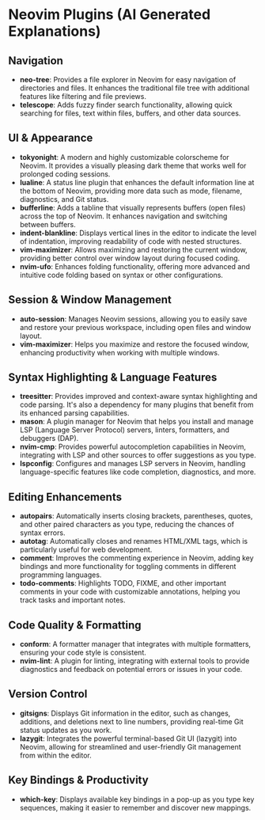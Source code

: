 # Neovim Plugins (AI Generated Explanations)

## Navigation

- **neo-tree**: Provides a file explorer in Neovim for easy navigation of directories and files. It enhances the traditional file tree with additional features like filtering and file previews.
- **telescope**: Adds fuzzy finder search functionality, allowing quick searching for files, text within files, buffers, and other data sources.

## UI & Appearance

- **tokyonight**: A modern and highly customizable colorscheme for Neovim. It provides a visually pleasing dark theme that works well for prolonged coding sessions.
- **lualine**: A status line plugin that enhances the default information line at the bottom of Neovim, providing more data such as mode, filename, diagnostics, and Git status.
- **bufferline**: Adds a tabline that visually represents buffers (open files) across the top of Neovim. It enhances navigation and switching between buffers.
- **indent-blankline**: Displays vertical lines in the editor to indicate the level of indentation, improving readability of code with nested structures.
- **vim-maximizer**: Allows maximizing and restoring the current window, providing better control over window layout during focused coding.
- **nvim-ufo**: Enhances folding functionality, offering more advanced and intuitive code folding based on syntax or other configurations.

## Session & Window Management

- **auto-session**: Manages Neovim sessions, allowing you to easily save and restore your previous workspace, including open files and window layout.
- **vim-maximizer**: Helps you maximize and restore the focused window, enhancing productivity when working with multiple windows.

## Syntax Highlighting & Language Features

- **treesitter**: Provides improved and context-aware syntax highlighting and code parsing. It's also a dependency for many plugins that benefit from its enhanced parsing capabilities.
- **mason**: A plugin manager for Neovim that helps you install and manage LSP (Language Server Protocol) servers, linters, formatters, and debuggers (DAP).
- **nvim-cmp**: Provides powerful autocompletion capabilities in Neovim, integrating with LSP and other sources to offer suggestions as you type.
- **lspconfig**: Configures and manages LSP servers in Neovim, handling language-specific features like code completion, diagnostics, and more.

## Editing Enhancements

- **autopairs**: Automatically inserts closing brackets, parentheses, quotes, and other paired characters as you type, reducing the chances of syntax errors.
- **autotag**: Automatically closes and renames HTML/XML tags, which is particularly useful for web development.
- **comment**: Improves the commenting experience in Neovim, adding key bindings and more functionality for toggling comments in different programming languages.
- **todo-comments**: Highlights TODO, FIXME, and other important comments in your code with customizable annotations, helping you track tasks and important notes.

## Code Quality & Formatting

- **conform**: A formatter manager that integrates with multiple formatters, ensuring your code style is consistent.
- **nvim-lint**: A plugin for linting, integrating with external tools to provide diagnostics and feedback on potential errors or issues in your code.

## Version Control

- **gitsigns**: Displays Git information in the editor, such as changes, additions, and deletions next to line numbers, providing real-time Git status updates as you work.
- **lazygit**: Integrates the powerful terminal-based Git UI (lazygit) into Neovim, allowing for streamlined and user-friendly Git management from within the editor.

## Key Bindings & Productivity

- **which-key**: Displays available key bindings in a pop-up as you type key sequences, making it easier to remember and discover new mappings.
